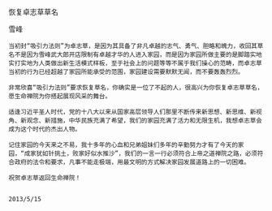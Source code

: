 恢复卓志草草名

雪峰


    当初封“吸引力法则”为卓志草，是因为其具备了非凡卓越的志气、勇气、胆略和魄力，收回其草名不是因为雪峰武大郎开店限制有卓越才华的人进入家园，而是因为家园所做主要的是脚踏实地实打实地为人类做出新生活模式样板，至于社会上的问题等等不属于我们操心的范畴，而卓志草当初的行为已经超越了家园所能承受的范围，家园建设需要默默无闻，而不要轰轰烈烈。

    非常欣喜“吸引力法则”要求恢复草名，你确实是一位了不起的人，很高兴为你恢复卓志草草名，愿生命禅院为你搭起展现风采的舞台。

    适逢习近平圣人时代，党的十八大以来从国家高层领导人们那里不断传来新思想、新思维、新视角、新观念、新措施，中华民族充满了希望，我们的家园充满了活力和无限生机，我想卓志草会成为这个时代的杰出人物。

    记住家园的今天来之不易，我十多年的心血和兄弟姐妹们多年的辛勤努力才有了今天的家园，“成家犹如针挑土，败家好似水推沙”，我们的一言一行必须符合上帝之道禅院之路，必须符合政府的法令和要求，凡事不能走极端，用最文明的方式解决家园发展道路上的一切困难。

    祝贺卓志草返回生命禅院！


    2013/5/15



